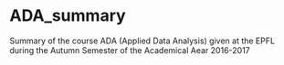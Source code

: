 # ADA_summary
Summary of the course ADA (Applied Data Analysis) given at the EPFL during the Autumn Semester of the Academical Aear 2016-2017
